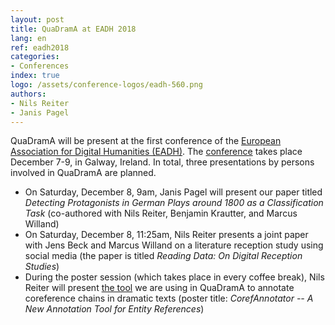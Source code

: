 ```yaml
---
layout: post
title: QuaDramA at EADH 2018
lang: en
ref: eadh2018
categories:
- Conferences
index: true
logo: /assets/conference-logos/eadh-560.png
authors:
- Nils Reiter
- Janis Pagel
---
```


QuaDramA will be present at the first conference of the [European Association for Digital Humanities (EADH)](http://eadh.org). The [conference](https://eadh2018eadh.wordpress.com) takes place December 7-9, in Galway, Ireland. In total, three presentations by persons involved in QuaDramA are planned.

- On Saturday, December 8, 9am, Janis Pagel will present our paper titled *Detecting Protagonists in German Plays around 1800 as a Classification Task* (co-authored with Nils Reiter, Benjamin Krautter, and Marcus Willand)
- On Saturday, December 8, 11:25am, Nils Reiter presents a joint paper with Jens Beck and Marcus Willand on a literature reception study using social media (the paper is titled *Reading Data: On Digital Reception Studies*)
- During the poster session (which takes place in every coffee break), Nils Reiter will present [the tool](https://github.com/nilsreiter/CorefAnnotator) we are using in QuaDramA to annotate coreference chains in dramatic texts (poster title: *CorefAnnotator -- A New Annotation Tool for Entity References*)